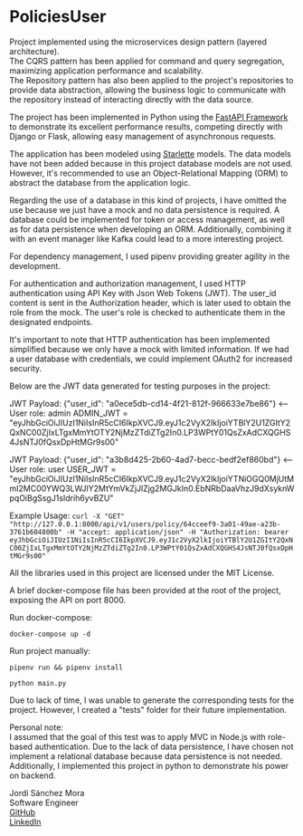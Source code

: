 # PoliciesUser

Project implemented using the microservices design pattern (layered architecture).\
The CQRS pattern has been applied for command and query segregation, maximizing application performance and scalability.\
The Repository pattern has also been applied to the project's repositories to provide data abstraction,
allowing the business logic to communicate with the repository instead of interacting directly with the data source.

The project has been implemented in Python using the [FastAPI Framework](https://fastapi.tiangolo.com/) to demonstrate
its excellent performance results, competing directly with Django or Flask, allowing easy management of asynchronous requests.

The application has been modeled using [Starlette](https://www.starlette.io/) models.
The data models have not been added because in this project database models are not used. 
However, it's recommended to use an Object-Relational Mapping (ORM) to abstract the database from the application logic.

Regarding the use of a database in this kind of projects, I have omitted the use because we just have a mock and no data persistence is required.
A database could be implemented for token or access management, as well as for data persistence when developing an ORM. 
Additionally, combining it with an event manager like Kafka could lead to a more interesting project.

For dependency management, I used pipenv providing greater agility in the development.

For authentication and authorization management, I used HTTP authentication using API Key with Json Web Tokens (JWT). 
The user_id content is sent in the Authorization header, which is later used to obtain the role from the mock. 
The user's role is checked to authenticate them in the designated endpoints.

It's important to note that HTTP authentication has been implemented simplified because we only have a mock with limited information. 
If we had a user database with credentials, we could implement OAuth2 for increased security.

Below are the JWT data generated for testing purposes in the project:

JWT Payload: {"user_id": "a0ece5db-cd14-4f21-812f-966633e7be86"} <-- User role: admin
ADMIN_JWT = "eyJhbGciOiJIUzI1NiIsInR5cCI6IkpXVCJ9.eyJ1c2VyX2lkIjoiYTBlY2U1ZGItY2QxNC00ZjIxLTgxMmYtOTY2NjMzZTdiZTg2In0.LP3WPtY01QsZxAdCXQGHS4JsNTJ0fQsxDpHtMGr9s00"

JWT Payload: {"user_id": "a3b8d425-2b60-4ad7-becc-bedf2ef860bd"} <-- User role: user
USER_JWT = "eyJhbGciOiJIUzI1NiIsInR5cCI6IkpXVCJ9.eyJ1c2VyX2lkIjoiYTNiOGQ0MjUtMmI2MC00YWQ3LWJlY2MtYmVkZjJlZjg2MGJkIn0.EbNRbDaaVhzJ9dXsyknWpqOiBgSsgJ1sIdrih6yvBZU"

Example Usage:
`curl -X "GET" "http://127.0.0.1:8000/api/v1/users/policy/64cceef9-3a01-49ae-a23b-3761b604800b" -H "accept: application/json" -H "Authorization: bearer eyJhbGciOiJIUzI1NiIsInR5cCI6IkpXVCJ9.eyJ1c2VyX2lkIjoiYTBlY2U1ZGItY2QxNC00ZjIxLTgxMmYtOTY2NjMzZTdiZTg2In0.LP3WPtY01QsZxAdCXQGHS4JsNTJ0fQsxDpHtMGr9s00"`

All the libraries used in this project are licensed under the MIT License.

A brief docker-compose file has been provided at the root of the project, exposing the API on port 8000.

Run docker-compose: 

`docker-compose up -d`

Run project manually:

`pipenv run && pipenv install`

`python main.py`


Due to lack of time, I was unable to generate the corresponding tests for the project. However, I created a "tests" 
folder for their future implementation.

Personal note: \
I assumed that the goal of this test was to apply MVC in Node.js with role-based authentication.
Due to the lack of data persistence, I have chosen not implement a relational database because data persistence is not needed.
Additionally, I implemented this project in python to demonstrate his power on backend.


Jordi Sánchez Mora \
Software Engineer \
[GitHub](https://github.com/Piixel98) \
[LinkedIn](https://www.linkedin.com/in/jsanchezm98/)
